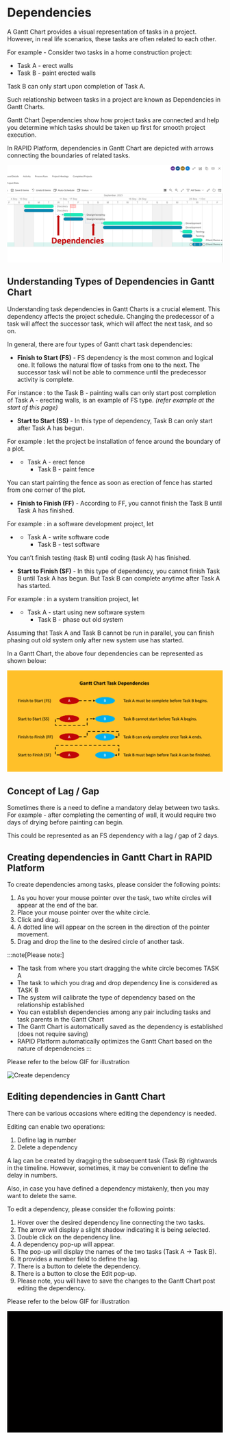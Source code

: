 # Dependencies

A Gantt Chart provides a visual representation of tasks in a project. However, in real life scenarios, these tasks are often related to each other.

For example - Consider two tasks in a home construction project:

- Task A - erect walls
- Task B - paint erected walls

Task B can only start upon completion of Task A.

Such relationship between tasks in a project are known as Dependencies in Gantt Charts.

Gantt Chart Dependencies show how project tasks are connected and help you determine which tasks should be taken up first for smooth project execution.

In RAPID Platform, dependencies in Gantt Chart are depicted with arrows connecting the boundaries of related tasks.

![Screenshot 2023-09-14 at 8.41.23 PM.png](./downloaded_image_1705285626472.png)

## Understanding Types of Dependencies in Gantt Chart

Understanding task dependencies in Gantt Charts is a crucial element. This dependency affects the project schedule. Changing the predecessor of a task will affect the successor task, which will affect the next task, and so on.

 In general, there are four types of Gantt chart task dependencies:

- **Finish to Start (FS)** - FS dependency is the most common and logical one. It follows the natural flow of tasks from one to the next. The successor task will not be able to commence until the predecessor activity is complete.

For instance : to the Task B - painting walls can only start post completion of Task A - erecting walls, is an example of FS type. *(refer example at the start of this page)*

- **Start to Start (SS)** - In this type of dependency, Task B can only start after Task A has begun.

For example : let the project be installation of fence around the boundary of a plot.

- - Task A - erect fence
    - Task B - paint fence

You can start painting the fence as soon as erection of fence has started from one corner of the plot.

- **Finish to Finish (FF)** - According to FF, you cannot finish the Task B until Task A has finished.

For example : in a software development project, let

- - Task A - write software code
    - Task B - test software

You can’t finish testing (task B) until coding (task A) has finished.

- **Start to Finish (SF)** - In this type of dependency, you cannot finish Task B until Task A has begun. But Task B can complete anytime after Task A has started.

For example : in a system transition project, let

- - Task A - start using new software system
    - Task B - phase out old system

Assuming that Task A and Task B cannot be run in parallel, you can finish phasing out old system only after new system use has started.

In a Gantt Chart, the above four dependencies can be represented as shown below:

![Screenshot 2023-09-14 at 6.22.38 PM.png](./downloaded_image_1705285627495.png)

## Concept of Lag / Gap

Sometimes there is a need to define a mandatory delay between two tasks. For example - after completing the cementing of wall, it would require two days of drying before painting can begin.

This could be represented as an FS dependency with a lag / gap of 2 days.

## Creating dependencies in Gantt Chart in RAPID Platform

To create dependencies among tasks, please consider the following points:

1. As you hover your mouse pointer over the task, two white circles will appear at the end of the bar.
2. Place your mouse pointer over the white circle.
3. Click and drag.
4. A dotted line will appear on the screen in the direction of the pointer movement.
5. Drag and drop the line to the desired circle of another task.

:::note[Please note:]
- The task from where you start dragging the white circle becomes TASK A
- The task to which you drag and drop dependency line is considered as TASK B
- The system will calibrate the type of dependency based on the relationship established
- You can establish dependencies among any pair including tasks and task parents in the Gantt Chart
- The Gantt Chart is automatically saved as the dependency is established (does not require saving)
- RAPID Platform automatically optimizes the Gantt Chart based on the nature of dependencies
:::

Please refer to the below GIF for illustration

![Create dependency](lxeFz3bkT6JIwvBd-create-dependency-480p-230914.gif)

## Editing dependencies in Gantt Chart

There can be various occasions where editing the dependency is needed.

Editing can enable two operations:

1. Define lag in number
2. Delete a dependency

A lag can be created by dragging the subsequent task (Task B) rightwards in the timeline. However, sometimes, it may be convenient to define the delay in numbers.

Also, in case you have defined a dependency mistakenly, then you may want to delete the same.

To edit a dependency, please consider the following points:

1. Hover over the desired dependency line connecting the two tasks.
2. The arrow will display a slight shadow indicating it is being selected.
3. Double click on the dependency line.
4. A dependency pop-up will appear.
5. The pop-up will display the names of the two tasks (Task A -&gt; Task B).
6. It provides a number field to define the lag.
7. There is a button to delete the dependency.
8. There is a button to close the Edit pop-up.
9. Please note, you will have to save the changes to the Gantt Chart post editing the dependency.

Please refer to the below GIF for illustration

![Edit dependency](8fqIRSZmOcTO2g4v-edit-dependency-480p-230914.gif)